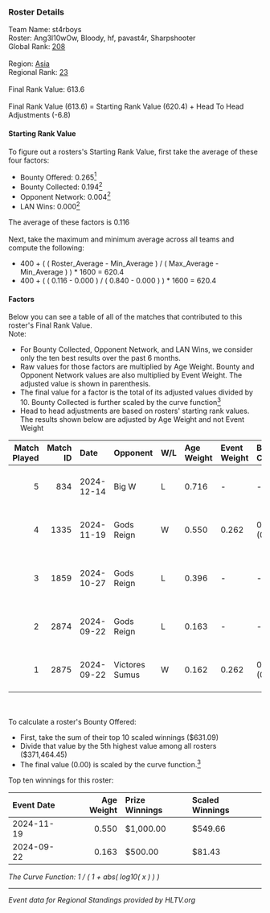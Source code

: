 ### Roster Details<br />
Team Name: st4rboys<br />
Roster: Ang3l10wOw, Bloody, hf, pavast4r, Sharpshooter<br />
Global Rank: [208](../../standings_global_2025_02_24.md)<br />
<br />
Region: [Asia]( ../../standings_asia_2025_02_24.md)<br />
Regional Rank: [23]( ../../standings_asia_2025_02_24.md)<br />
<br />
Final Rank Value:  613.6<br />
<br />
Final Rank Value (613.6) = Starting Rank Value (620.4) + Head To Head Adjustments (-6.8)<br />

#### Starting Rank Value<br />
To figure out a rosters's Starting Rank Value, first take the average of these four factors:<br />
- Bounty Offered: 0.265[<sup>1</sup>](#table2)
- Bounty Collected: 0.194[<sup>2</sup>](#table1)
- Opponent Network: 0.004[<sup>2</sup>](#table1)
- LAN Wins: 0.000[<sup>2</sup>](#table1)

The average of these factors is 0.116<br />
<br />
Next, take the maximum and minimum average across all teams and compute the following:<br />
- 400 + ( ( Roster_Average - Min_Average ) / ( Max_Average - Min_Average ) ) * 1600 = 620.4
- 400 + ( ( 0.116 - 0.000 ) / ( 0.840 - 0.000 ) ) * 1600 = 620.4


#### Factors<br />
Below you can see a table of all of the matches that contributed to this roster's Final Rank Value.<br />
Note:<br />

- For Bounty Collected, Opponent Network, and LAN Wins, we consider only the ten best results over the past 6 months.
- Raw values for those factors are multiplied by Age Weight. Bounty and Opponent Network values are also multiplied by Event Weight. The adjusted value is shown in parenthesis.
- The final value for a factor is the total of its adjusted values divided by 10. Bounty Collected is further scaled by the curve function[<sup>3</sup>](#curveFunction)
- Head to head adjustments are based on rosters' starting rank values. The results shown below are adjusted by Age Weight and not Event Weight
<span id="table1"></span><br />


| Match Played | Match ID | Date       | Opponent       | W/L | Age Weight | Event Weight | Bounty Collected | Opponent Network | LAN Wins  | H2H Adj. | Roster                                            |
| -: | -: | :- | :- | :- | :- | :- | :- | :- | :- | -: | :- |
|            5 |      834 | 2024-12-14 | Big W          | L   | 0.716      | -            | -                | -                | -         |    -9.90 | Ang3l10wOw, Bloody, hf, pavast4r, Sharpshooter    |
|            4 |     1335 | 2024-11-19 | Gods Reign     | W   | 0.550      | 0.262        | 0.005 (0.001)    | 0.248 (0.036)    | 0 (0.000) |     9.57 | 0SAMAS, Bloody, hf, pavast4r, Sharpshooter        |
|            3 |     1859 | 2024-10-27 | Gods Reign     | L   | 0.396      | -            | -                | -                | -         |    -5.36 | Ang3l10wOw, Bloody, Empera, Scoffic, Sharpshooter |
|            2 |     2874 | 2024-09-22 | Gods Reign     | L   | 0.163      | -            | -                | -                | -         |    -2.23 | Ang3l10wOw, Bloody, hf, Scoffic, Sharpshooter     |
|            1 |     2875 | 2024-09-22 | Victores Sumus | W   | 0.162      | 0.262        | 0.000 (0.000)    | 0.000 (0.000)    | 0 (0.000) |     1.15 | Ang3l10wOw, Bloody, hf, Scoffic, Sharpshooter     |

<br />
<span id="table2"></span><br />
To calculate a roster's Bounty Offered:<br />

- First, take the sum of their top 10 scaled winnings ($631.09)
- Divide that value by the 5th highest value among all rosters ($371,464.45)
- The final value (0.00) is scaled by the curve function.[<sup>3</sup>](#curveFunction)

Top ten winnings for this roster:<br />

| Event Date | Age Weight | Prize Winnings | Scaled Winnings |
| :- | -: | :- | :- |
| 2024-11-19 |      0.550 | $1,000.00      | $549.66         |
| 2024-09-22 |      0.163 | $500.00        | $81.43          |


<span id="curveFunction"></span>_The Curve Function: 1 / ( 1 + abs( log10( x ) ) )_<br />

---
_Event data for Regional Standings provided by HLTV.org_<br />
